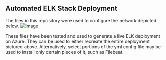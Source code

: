 ## Automated ELK Stack Deployment

The files in this repository were used to configure the network depicted below.
![image](https://user-images.githubusercontent.com/94246930/162864557-27230090-6045-4baf-bb2f-bd9cdd628250.png)

These files have been tested and used to generate a live ELK deployment on Azure. They can be used to either recreate the entire deployment pictured above. Alternatively, select portions of the yml config file may be used to install only certain pieces of it, such as Filebeat.



